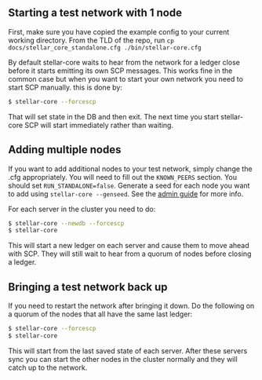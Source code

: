 ## Starting a test network with 1 node

First, make sure you have copied the example config to your current working directory.
From the TLD of the repo, run
`cp docs/stellar_core_standalone.cfg ./bin/stellar-core.cfg`

By default stellar-core waits to hear from the network for a ledger close before
it starts emitting its own SCP messages. This works fine in the common case but
when you want to start your own network you need to start SCP manually.
this is done by:
```sh
$ stellar-core --forcescp
```
That will set state in the DB and then exit. The next time you start
stellar-core SCP will start immediately rather than waiting.


## Adding multiple nodes

If you want to add additional nodes to your test network, simply change the .cfg appropriately. You will need to fill out the `KNOWN_PEERS` section. You should set `RUN_STANDALONE=false`. Generate a seed for each node you want to add using `stellar-core --genseed`. See the [admin guide](./admin.md) for more info.


For each server in the cluster you need to do:
```sh
$ stellar-core --newdb --forcescp
$ stellar-core
```

This will start a new ledger on each server and cause them to move ahead with
SCP. They will still wait to hear from a quorum of nodes before closing a ledger.

## Bringing a test network back up
If you need to restart the network after bringing it down. Do the following on a quorum of the nodes that all have the same last ledger:
```sh
$ stellar-core --forcescp
$ stellar-core
```

This will start from the last saved state of each server. After these servers sync you can start the other nodes in the cluster normally and they will catch up to the network.

